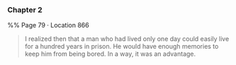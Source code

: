 ### Chapter 2
%% Page 79 · Location 866
> I realized then that a man who had lived only one day could easily live for a hundred years in prison. He would have enough memories to keep him from being bored. In a way, it was an advantage. 
